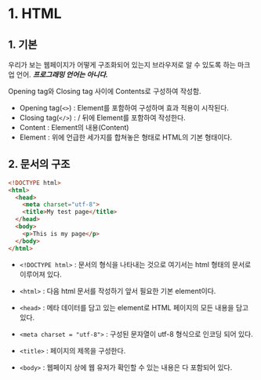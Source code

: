 # **1. HTML**

## 1. 기본

우리가 보는 웹페이지가 어떻게 구조화되어 있는지 브라우저로 알 수 있도록 하는 마크업 언어. ***프로그래밍 언어는 아니다.***

Opening tag와 Closing tag 사이에 Contents로 구성하여 작성함. 

* Opening tag(`<>`) : Element를 포함하여 구성하며 효과 적용이 시작된다.
* Closing tag(`</>`) : / 뒤에 Element를 포함하여 작성한다.
* Content : Element의 내용(Content)
* Element : 위에 언급한 세가지를 합쳐놓은 형태로 HTML의 기본 형태이다.

## 2. 문서의 구조

```html
<!DOCTYPE html>
<html>
  <head>
    <meta charset="utf-8">
    <title>My test page</title>
  </head>
  <body>
    <p>This is my page</p>
  </body>
</html>
```



* `<!DOCTYPE html>` : 문서의 형식을 나타내는 것으로 여기서는 html 형태의 문서로 이루어져 있다.

* `<html>` : 다음 html 문서를 작성하기 앞서 필요한 기본 element이다.

* `<head>` : 메타 데이터를 담고 있는 element로 HTML 페이지의 모든 내용을 담고 있다.

* `<meta charset = "utf-8">` : 구성된 문자열이 utf-8 형식으로 인코딩 되어 있다.

* `<title>` : 페이지의 제목을 구성한다.

* `<body>` : 웹페이지 상에 웹 유저가 확인할 수 있는 내용은 다 포함되어 있다.